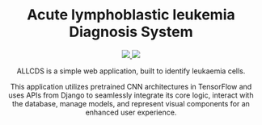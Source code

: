 
<!-- markdownlint-configure-file {
  "MD013": {
    "code_blocks": false,
    "tables": false
  },
  "MD033": false,
  "MD041": false
} -->

<div align="center">

# Acute lymphoblastic leukemia Diagnosis System

 <a href="https://github.com/thlurte/dots/stargazers">
        <img src="https://img.shields.io/github/stars/thlurte/dots?color=%23BB9AF7&labelColor=%231A1B26&style=for-the-badge">
    </a>
        <img src="https://img.shields.io/github/forks/thlurte/dots?color=%237AA2F7&labelColor=%231A1B26&style=for-the-badge">
    </a>

<p>
ALLCDS is a simple web application, built to identify leukaemia cells.

This application utilizes pretrained CNN architectures in TensorFlow and uses APIs from Django to seamlessly integrate its core logic, interact with the database, manage models, and represent visual components for an enhanced user experience.<br /><br />

</p>
<!--
[Getting started](#getting-started) •
[Installation](#installation) •
[Configuration](#configuration) •
[Integrations](#contributors)

</div>

## Getting started

## Installation

ALLCDS can be installed in 4 easy steps:

## Configuration

## Contributors
-->

